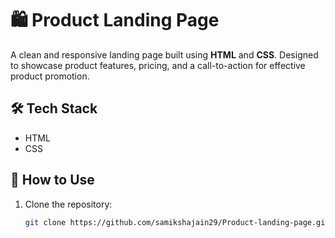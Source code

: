 # 🛍️ Product Landing Page

A clean and responsive landing page built using **HTML** and **CSS**. Designed to showcase product features, pricing, and a call-to-action for effective product promotion.

## 🛠️ Tech Stack

- HTML  
- CSS

## 🚀 How to Use

1. Clone the repository:
   ```bash
   git clone https://github.com/samikshajain29/Product-landing-page.git
